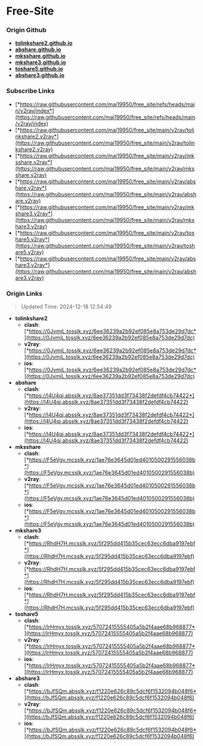 # Free-Site

### Origin Github

- [**tolinkshare2.github.io**](https://github.com/tolinkshare2/tolinkshare2.github.io)
- [**abshare.github.io**](https://github.com/abshare/abshare.github.io)
- [**mksshare.github.io**](https://github.com/mksshare/mksshare.github.io)
- [**mkshare3.github.io**](https://github.com/mkshare3/mkshare3.github.io)
- [**toshare5.github.io**](https://github.com/toshare5/toshare5.github.io)
- [**abshare3.github.io**](https://github.com/abshare3/abshare3.github.io)

### Subscribe Links

- [*https://raw.githubusercontent.com/mai19950/free_site/refs/heads/main/v2ray/index*](https://raw.githubusercontent.com/mai19950/free_site/refs/heads/main/v2ray/index)
- [*https://raw.githubusercontent.com/mai19950/free_site/main/v2ray/tolinkshare2.v2ray*](https://raw.githubusercontent.com/mai19950/free_site/main/v2ray/tolinkshare2.v2ray)
- [*https://raw.githubusercontent.com/mai19950/free_site/main/v2ray/mksshare.v2ray*](https://raw.githubusercontent.com/mai19950/free_site/main/v2ray/mksshare.v2ray)
- [*https://raw.githubusercontent.com/mai19950/free_site/main/v2ray/abshare.v2ray*](https://raw.githubusercontent.com/mai19950/free_site/main/v2ray/abshare.v2ray)
- [*https://raw.githubusercontent.com/mai19950/free_site/main/v2ray/mkshare3.v2ray*](https://raw.githubusercontent.com/mai19950/free_site/main/v2ray/mkshare3.v2ray)
- [*https://raw.githubusercontent.com/mai19950/free_site/main/v2ray/toshare5.v2ray*](https://raw.githubusercontent.com/mai19950/free_site/main/v2ray/toshare5.v2ray)
- [*https://raw.githubusercontent.com/mai19950/free_site/main/v2ray/abshare3.v2ray*](https://raw.githubusercontent.com/mai19950/free_site/main/v2ray/abshare3.v2ray)

### Origin Links

> Updated Time: 2024-12-18 12:54:49

- **tolinkshare2**
  - **clash**: [*https://0JvmjL.tosslk.xyz/6ee36239a2b92ef085e8a753de29d7dc*](https://0JvmjL.tosslk.xyz/6ee36239a2b92ef085e8a753de29d7dc)
  - **v2ray**: [*https://0JvmjL.tosslk.xyz/6ee36239a2b92ef085e8a753de29d7dc*](https://0JvmjL.tosslk.xyz/6ee36239a2b92ef085e8a753de29d7dc)
  - **ios**: [*https://0JvmjL.tosslk.xyz/6ee36239a2b92ef085e8a753de29d7dc*](https://0JvmjL.tosslk.xyz/6ee36239a2b92ef085e8a753de29d7dc)
- **abshare**
  - **clash**: [*https://I4U4qj.absslk.xyz/8ae37351dd3f73438f2defdf4cb74422*](https://I4U4qj.absslk.xyz/8ae37351dd3f73438f2defdf4cb74422)
  - **v2ray**: [*https://I4U4qj.absslk.xyz/8ae37351dd3f73438f2defdf4cb74422*](https://I4U4qj.absslk.xyz/8ae37351dd3f73438f2defdf4cb74422)
  - **ios**: [*https://I4U4qj.absslk.xyz/8ae37351dd3f73438f2defdf4cb74422*](https://I4U4qj.absslk.xyz/8ae37351dd3f73438f2defdf4cb74422)
- **mksshare**
  - **clash**: [*https://F5eVgv.mcsslk.xyz/1ae76e3645d01ed4010500291556038b*](https://F5eVgv.mcsslk.xyz/1ae76e3645d01ed4010500291556038b)
  - **v2ray**: [*https://F5eVgv.mcsslk.xyz/1ae76e3645d01ed4010500291556038b*](https://F5eVgv.mcsslk.xyz/1ae76e3645d01ed4010500291556038b)
  - **ios**: [*https://F5eVgv.mcsslk.xyz/1ae76e3645d01ed4010500291556038b*](https://F5eVgv.mcsslk.xyz/1ae76e3645d01ed4010500291556038b)
- **mkshare3**
  - **clash**: [*https://RhdH7H.mcsslk.xyz/5f295dd415b35cec63ecc6dba9197ebf*](https://RhdH7H.mcsslk.xyz/5f295dd415b35cec63ecc6dba9197ebf)
  - **v2ray**: [*https://RhdH7H.mcsslk.xyz/5f295dd415b35cec63ecc6dba9197ebf*](https://RhdH7H.mcsslk.xyz/5f295dd415b35cec63ecc6dba9197ebf)
  - **ios**: [*https://RhdH7H.mcsslk.xyz/5f295dd415b35cec63ecc6dba9197ebf*](https://RhdH7H.mcsslk.xyz/5f295dd415b35cec63ecc6dba9197ebf)
- **toshare5**
  - **clash**: [*https://lrHmyx.tosslk.xyz/57072415555405a5b2f4aae68b968877*](https://lrHmyx.tosslk.xyz/57072415555405a5b2f4aae68b968877)
  - **v2ray**: [*https://lrHmyx.tosslk.xyz/57072415555405a5b2f4aae68b968877*](https://lrHmyx.tosslk.xyz/57072415555405a5b2f4aae68b968877)
  - **ios**: [*https://lrHmyx.tosslk.xyz/57072415555405a5b2f4aae68b968877*](https://lrHmyx.tosslk.xyz/57072415555405a5b2f4aae68b968877)
- **abshare3**
  - **clash**: [*https://bJfSQm.absslk.xyz/f1220e626c89c5dcf6f1532094b048f6*](https://bJfSQm.absslk.xyz/f1220e626c89c5dcf6f1532094b048f6)
  - **v2ray**: [*https://bJfSQm.absslk.xyz/f1220e626c89c5dcf6f1532094b048f6*](https://bJfSQm.absslk.xyz/f1220e626c89c5dcf6f1532094b048f6)
  - **ios**: [*https://bJfSQm.absslk.xyz/f1220e626c89c5dcf6f1532094b048f6*](https://bJfSQm.absslk.xyz/f1220e626c89c5dcf6f1532094b048f6)
